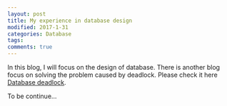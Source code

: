 ```yaml
---
layout: post
title: My experience in database design
modified: 2017-1-31
categories: Database
tags: 
comments: true
---
```



In this blog, I will focus on the design of database. There is another blog focus on solving the problem caused by deadlock. Please check it here <a href="http://dotnetbuilder.co.nz/database/2017/01/31/database-deadlock.html">Database deadlock</a>.

To be continue...









